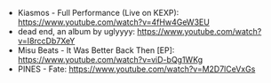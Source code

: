 - Kiasmos - Full Performance (Live on KEXP): https://www.youtube.com/watch?v=4fHw4GeW3EU
- dead end, an album by uglyyyy: https://www.youtube.com/watch?v=I8rccDb7XeY
- Misu Beats - It Was Better Back Then [EP]: https://www.youtube.com/watch?v=viD-bQg1WKg
- PINES - Fate: https://www.youtube.com/watch?v=M2D7lCeVxGs
